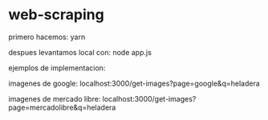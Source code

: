 # web-scraping

primero hacemos: 
yarn

despues levantamos local con:
node app.js

ejemplos de implementacion:

imagenes de google:
localhost:3000/get-images?page=google&q=heladera

imagenes de mercado libre:
localhost:3000/get-images?page=mercadolibre&q=heladera


